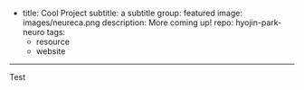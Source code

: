 - title: Cool Project
  subtitle: a subtitle
  group: featured
  image: images/neureca.png
  description: More coming up!
  repo: hyojin-park-neuro
  tags:
    - resource
    - website
---

Test
